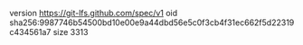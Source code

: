 version https://git-lfs.github.com/spec/v1
oid sha256:9987746b54500bd10e00e9a44dbd56e5c0f3cb4f31ec662f5d22319c434561a7
size 3313
